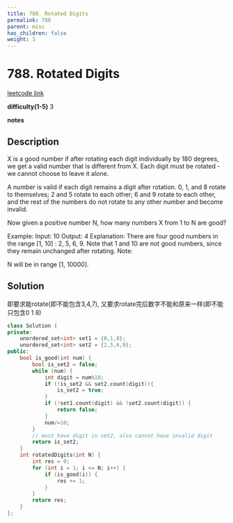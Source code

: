 ```yaml
---
title: 788. Rotated Digits
permalink: 788
parent: misc
has_children: false
weight: 3
---
```

# 788. Rotated Digits
[leetcode link](https://leetcode.com/problems/rotated-digits/)

**difficulty(1-5)** 
3

**notes** 


## Description
X is a good number if after rotating each digit individually by 180 degrees, we get a valid number that is different from X.  Each digit must be rotated - we cannot choose to leave it alone.

A number is valid if each digit remains a digit after rotation. 0, 1, and 8 rotate to themselves; 2 and 5 rotate to each other; 6 and 9 rotate to each other, and the rest of the numbers do not rotate to any other number and become invalid.

Now given a positive number N, how many numbers X from 1 to N are good?

Example:
Input: 10
Output: 4
Explanation: 
There are four good numbers in the range [1, 10] : 2, 5, 6, 9.
Note that 1 and 10 are not good numbers, since they remain unchanged after rotating.
Note:

N  will be in range [1, 10000].

## Solution
即要求能rotate(即不能包含3,4,7), 又要求rotate完后数字不能和原来一样(即不能只包含0 1 8)

```c++
class Solution {
private:
    unordered_set<int> set1 = {0,1,8};
    unordered_set<int> set2 = {2,5,6,9};
public:
    bool is_good(int num) {
        bool is_set2 = false;
        while (num) {
            int digit = num%10;
            if (!is_set2 && set2.count(digit)){
                is_set2 = true;
            }
            if (!set1.count(digit) && !set2.count(digit)) {
                return false;
            }
            num/=10;
        }
        // must have digit in set2, also cannot have invalid digit
        return is_set2;      
    }
    int rotatedDigits(int N) {
        int res = 0;
        for (int i = 1; i <= N; i++) {
            if (is_good(i)) {
                res += 1;
            }
        }
        return res;
    }
};
``` 


